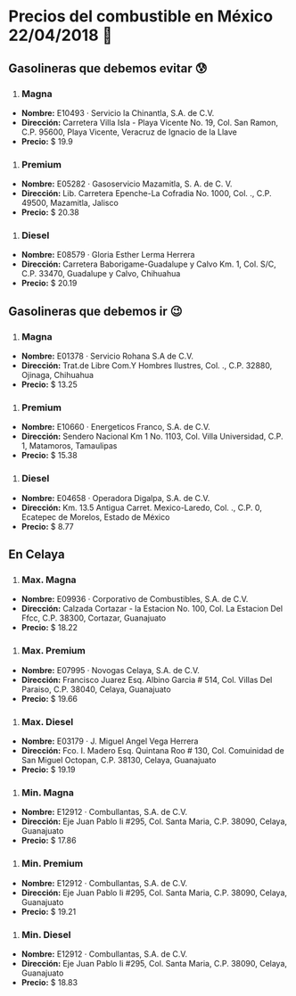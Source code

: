 # Precios del combustible en México 22/04/2018 :car:

## Gasolineras que debemos evitar :cold_sweat:
1. ### Magna
  * **Nombre:** E10493 · Servicio la Chinantla, S.A. de C.V.
  * **Dirección:** Carretera Villa Isla - Playa Vicente No. 19, Col. San Ramon, C.P. 95600, Playa Vicente, Veracruz de Ignacio de la Llave
  * **Precio:** $ 19.9

1. ### Premium
  * **Nombre:** E05282 · Gasoservicio Mazamitla, S. A. de C. V.
  * **Dirección:** Lib. Carretera Epenche-La Cofradia No. 1000, Col. ., C.P. 49500, Mazamitla, Jalisco
  * **Precio:** $ 20.38

1. ### Diesel
  * **Nombre:** E08579 · Gloria Esther Lerma Herrera
  * **Dirección:** Carretera Baborigame-Guadalupe y Calvo Km. 1, Col. S/C, C.P. 33470, Guadalupe y Calvo, Chihuahua
  * **Precio:** $ 20.19


## Gasolineras que debemos ir :wink:
1. ### Magna
  * **Nombre:** E01378 · Servicio Rohana S.A de C.V.                                                                                             
  * **Dirección:** Trat.de Libre Com.Y Hombres Ilustres, Col. ., C.P. 32880, Ojinaga, Chihuahua
  * **Precio:** $ 13.25

1. ### Premium
  * **Nombre:** E10660 · Energeticos Franco, S.A. de C.V.
  * **Dirección:** Sendero Nacional Km 1 No. 1103, Col. Villa Universidad, C.P. 1, Matamoros, Tamaulipas
  * **Precio:** $ 15.38

1. ### Diesel
  * **Nombre:** E04658 · Operadora Digalpa, S.A. de C.V.
  * **Dirección:** Km. 13.5 Antigua Carret. Mexico-Laredo, Col. ., C.P. 0, Ecatepec de Morelos, Estado de México
  * **Precio:** $ 8.77


## En Celaya
1. ### Max. Magna
  * **Nombre:** E09936 · Corporativo de Combustibles, S.A. de C.V.
  * **Dirección:** Calzada Cortazar - la Estacion No. 100, Col. La Estacion Del Ffcc, C.P. 38300, Cortazar, Guanajuato
  * **Precio:** $ 18.22

1. ### Max. Premium
  * **Nombre:** E07995 · Novogas Celaya, S.A. de C.V.
  * **Dirección:** Francisco Juarez Esq. Albino Garcia # 514, Col. Villas Del Paraiso, C.P. 38040, Celaya, Guanajuato
  * **Precio:** $ 19.66

1. ### Max. Diesel
  * **Nombre:** E03179 · J. Miguel Angel Vega Herrera
  * **Dirección:** Fco. I. Madero Esq. Quintana Roo # 130, Col. Comuinidad de San Miguel Octopan, C.P. 38130, Celaya, Guanajuato
  * **Precio:** $ 19.19

1. ### Min. Magna
  * **Nombre:** E12912 · Combullantas, S.A. de C.V.
  * **Dirección:** Eje Juan Pablo Ii #295, Col. Santa Maria, C.P. 38090, Celaya, Guanajuato
  * **Precio:** $ 17.86

1. ### Min. Premium
  * **Nombre:** E12912 · Combullantas, S.A. de C.V.
  * **Dirección:** Eje Juan Pablo Ii #295, Col. Santa Maria, C.P. 38090, Celaya, Guanajuato
  * **Precio:** $ 19.21

1. ### Min. Diesel
  * **Nombre:** E12912 · Combullantas, S.A. de C.V.
  * **Dirección:** Eje Juan Pablo Ii #295, Col. Santa Maria, C.P. 38090, Celaya, Guanajuato
  * **Precio:** $ 18.83